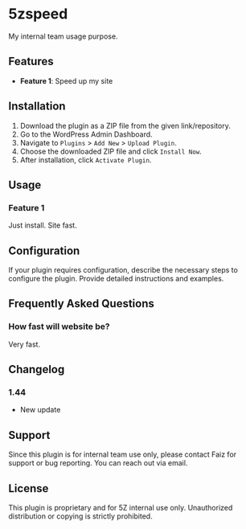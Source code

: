 # 5zspeed

My internal team usage purpose.

## Features

- **Feature 1**: Speed up my site

## Installation

1. Download the plugin as a ZIP file from the given link/repository.
2. Go to the WordPress Admin Dashboard.
3. Navigate to `Plugins` > `Add New` > `Upload Plugin`.
4. Choose the downloaded ZIP file and click `Install Now`.
5. After installation, click `Activate Plugin`.

## Usage

### Feature 1

Just install. Site fast.

## Configuration

If your plugin requires configuration, describe the necessary steps to configure the plugin. Provide detailed instructions and examples.

## Frequently Asked Questions

### How fast will website be?
Very fast.


## Changelog

### 1.44
- New update
  
## Support

Since this plugin is for internal team use only, please contact Faiz for support or bug reporting. You can reach out via email.

## License

This plugin is proprietary and for 5Z internal use only. Unauthorized distribution or copying is strictly prohibited.
